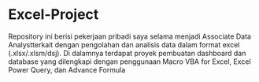 # Excel-Project
Repository ini berisi pekerjaan pribadi saya selama menjadi Associate Data Analystterkait dengan pengolahan dan analisis data dalam format excel (.xlsx/.xlsm/dsj). Di dalamnya terdapat proyek pembuatan dashboard dan database yang dilengkapi dengan penggunaan Macro VBA for Excel, Excel Power Query, dan Advance Formula
